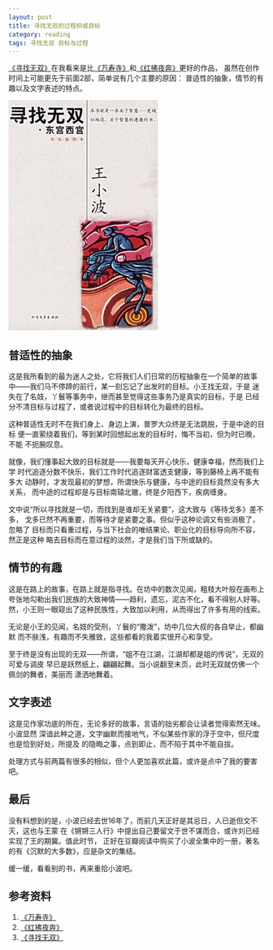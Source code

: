 ```yaml
---
layout: post
title: 寻找无双的过程抑或目标
category: reading
tags: 寻找无双 目标与过程
---
```


[《寻找无双》][《寻找无双》]在我看来是比[《万寿寺》][《万寿寺》]和[《红拂夜奔》][《红拂夜奔》]更好的作品，
虽然在创作时间上可能更先于前面2部，简单说有几个主要的原因：
普适性的抽象，情节的有趣以及文字表述的特点。

![wushuang](/assets/images/xunzhaowushuang.jpg)

## 普适性的抽象

这是我所看到的最为迷人之处，它将我们人们日常的历程抽象在一个简单的故事
中——我们马不停蹄的前行，某一刻忘记了出发时的目标。小王找无双，于是
迷失在了名妓，丫鬟等事务中，继而甚至觉得这些事务乃是真实的目标，于是
已经分不清目标与过程了，或者说过程中的目标转化为最终的目标。

这种普适性无时不在我们身上、身边上演，普罗大众终是无法跳脱，于是中途的目标
便一直萦绕着我们，等到某时回想起出发的目标时，悔不当初，但为时已晚，不能
不扼腕叹息。

就像，我们懂事起大致的目标就是——我要每天开心快乐，健康幸福，然而我们上学
时代追逐分数不快乐，我们工作时代追逐财富透支健康，等到藤椅上再不能有多大
动静时，才发现最初的梦想，所谓快乐与健康，与中途的目标竟然没有多大关系，
而中途的过程却是与目标南辕北辙，终是夕阳西下，疾病缠身。

文中说“所以寻找就是一切，而找到是谁却无关紧要”，这大致与《等待戈多》差不多，
戈多已然不再重要，而等待才是紧要之事。但似乎这种论调又有些消极了，忽略了
目标而只看重过程，与当下社会的唯结果论、职业化的目标导向所不容，然正是这种
略去目标而在意过程的淡然，才是我们当下所或缺的。

## 情节的有趣

这是在路上的故事，在路上就是指寻找。在坊中的数次见闻，粗枝大叶般在画布上
夸张地勾勒出我们民族的大致神情——趋利，遗忘，泥古不化，看不得别人好等。
然，小王则一眼窥出了这种民族性，大致加以利用，从而得出了许多有用的线索。

无论是小王的见闻，名妓的受刑，丫鬟的“撒泼”，坊中几位大叔的各自举止，都幽默
而不肤浅，有趣而不失雅致，这些都看的我着实很开心和享受。

至于终是没有出现的无双——所谓，“姐不在江湖，江湖却都是姐的传说”，无双的可爱与调皮
早已是跃然纸上，翩翩起舞。当小说翻至末页，此时无双就仿佛一个佩剑的舞者，美丽而
潇洒地舞着。

## 文字表述

这是见作家功底的所在，无论多好的故事，言语的拙劣都会让读者觉得索然无味。小波显然
深谙此种之道，文字幽默而接地气，不似某些作家的浮于空中，但尺度也是恰到好处，所提及
的隐晦之事，点到即止，而不陷于其中不能自拔。

处理方式与前两篇有很多的相似，但个人更加喜欢此篇，或许是点中了我的要害吧。

## 最后

没有料想到的是，小波已经去世16年了，而前几天正好是其忌日，人已逝但文不灭，这也与王蒙
在《锵锵三人行》中提出自己要留文于世不谋而合，或许刘已经实现了王的期冀。值此时节，
正好在豆瓣阅读中购买了小波全集中的一册，著名的有《沉默的大多数》，应是杂文的集结。

缓一缓，看看别的书，再来重拾小波吧。


## 参考资料
1. [《万寿寺》][《万寿寺》]
2. [《红拂夜奔》][《红拂夜奔》]
3. [《寻找无双》][《寻找无双》]


[《万寿寺》]: http://towerjoo.github.io/blog/2013/04/05/wanshousi
[《红拂夜奔》]: http://towerjoo.github.io/blog/2013/04/10/hongfuyeben
[《寻找无双》]: http://book.douban.com/subject/1777932/

